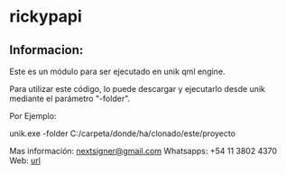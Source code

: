 # rickypapi
## Informacion:

Este es un módulo para ser ejecutado en unik qml engine.

Para utilizar este código, lo puede descargar y ejecutarlo desde unik 
mediante el parámetro "-folder". 

Por Ejemplo: 

unik.exe -folder 
C:/carpeta/donde/ha/clonado/este/proyecto

Mas información: nextsigner@gmail.com
Whatsapps: +54 11 3802 4370
Web: [url](https://unikdev.net/)

